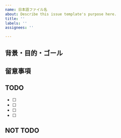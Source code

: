 ```yaml
---
name: 日本語ファイル名
about: Describe this issue template's purpose here.
title: ''
labels: ''
assignees: ''

---
```


<!-- issue記載のポイント: https://github.com/litalico-engineering/lo/issues/13331 -->

## 背景・目的・ゴール


## 留意事項


## TODO

* [ ] 
* [ ] 
* [ ] 
* [ ] 

## NOT TODO
